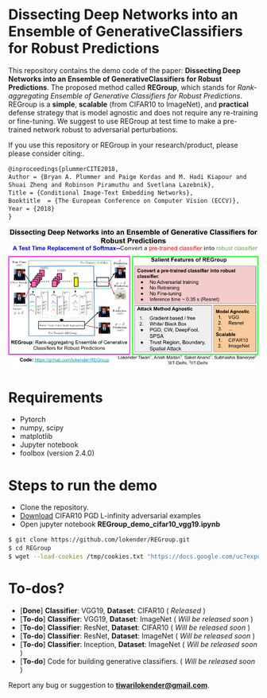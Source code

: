 # Dissecting Deep Networks into an Ensemble of GenerativeClassifiers for Robust Predictions
This repository contains the demo code of the paper: **Dissecting Deep Networks into an Ensemble of GenerativeClassifiers for Robust Predictions**. The proposed method called **REGroup**, which stands for *Rank-aggregating Ensemble of Generative Classifiers for Robust Predictions*. REGroup is a **simple**, **scalable** (from CIFAR10 to ImageNet),  and **practical**  defense strategy that is model agnostic and does not require any re-training or fine-tuning. We suggest to use REGroup at test time to make a pre-trained network robust to adversarial perturbations.

If you use this repository or REGroup in your research/product, please please consider citing:.

    @inproceedings{plummerCITE2018,
	Author = {Bryan A. Plummer and Paige Kordas and M. Hadi Kiapour and Shuai Zheng and Robinson Piramuthu and Svetlana Lazebnik},
	Title = {Conditional Image-Text Embedding Networks},
	Booktitle  = {The European Conference on Computer Vision (ECCV)},
	Year = {2018}
    }
    
![alt text](https://github.com/lokender/REGroup/blob/master/REGroup_teaser.png "REGroup Teaser")

# Requirements
  - Pytorch 
  - numpy, scipy 
  - matplotlib 
  - Jupyter notebook 
  - foolbox (version 2.4.0)
  


# Steps to run the demo
- Clone the repository.
- [Download](https://drive.google.com/file/d/1ylJctBJzh4ih-0zzD4ZLO2umh--QpX7u/view?usp=sharing) CIFAR10 PGD L-infinity adversarial examples 
- Open jupyter notebook **REGroup_demo_cifar10_vgg19.ipynb**

```sh
$ git clone https://github.com/lokender/REGroup.git
$ cd REGroup
$ wget --load-cookies /tmp/cookies.txt "https://docs.google.com/uc?export=download&confirm=$(wget --quiet --save-cookies /tmp/cookies.txt --keep-session-cookies --no-check-certificate 'https://docs.google.com/uc?export=download&id=1ylJctBJzh4ih-0zzD4ZLO2umh--QpX7u' -O- | sed -rn 's/.*confirm=([0-9A-Za-z_]+).*/\1\n/p')&id=1ylJctBJzh4ih-0zzD4ZLO2umh--QpX7u" -O cifar10_vgg19_pgd_examples.mat && rm -rf /tmp/cookies.txt
```

# To-dos?
  - [**Done**] **Classifier**: VGG19, **Dataset**: CIFAR10  ( *Released* )
  - [**To-do**] **Classifier**: VGG19, **Dataset**: ImageNet ( *Will be released soon* )
  - [**To-do**] **Classifier**: ResNet, **Dataset**: CIFAR10 ( *Will be released soon* )
  - [**To-do**]  **Classifier**: ResNet, **Dataset**: ImageNet ( *Will be released soon* )
  - [**To-do**] **Classifier**: Inception, **Dataset**: ImageNet ( *Will be released soon* )
  - [**To-do**] Code for building generative classifiers. ( *Will be released soon* )

Report any bug or suggestion to **tiwarilokender@gmail.com**.



